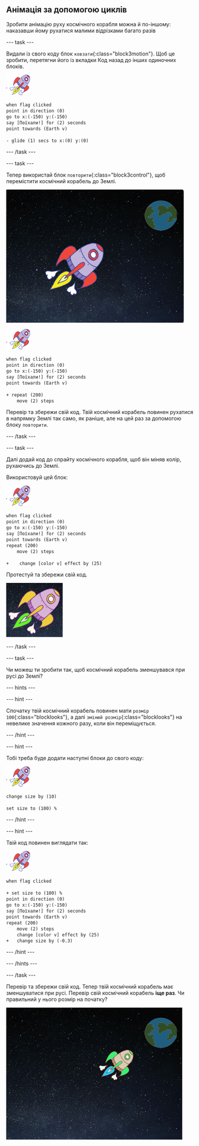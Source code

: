 ## Анімація за допомогою циклів

Зробити анімацію руху космічного корабля можна й по-іншому: наказавши йому рухатися малими відрізками багато разів

--- task ---

Видали із свого коду блок `ковзати`{:class="block3motion"}. Щоб це зробити, перетягни його із вкладки Код назад до інших одиночних блоків.

![Спрайт космічного корабля](images/sprite-spaceship.png)

```blocks3
when flag clicked
point in direction (0)
go to x:(-150) y:(-150)
say [Поїхали!] for (2) seconds
point towards (Earth v)

- glide (1) secs to x:(0) y:(0)
```

--- /task ---

--- task ---

Тепер використай блок `повторити`{:class="block3control"}, щоб перемістити космічний корабель до Землі.

![Тестування анімації космічного корабля](images/space-animate-stage.png)

![Спрайт космічного корабля](images/sprite-spaceship.png)

```blocks3
when flag clicked
point in direction (0)
go to x:(-150) y:(-150)
say [Поїхали!] for (2) seconds
point towards (Earth v)

+ repeat (200)
    move (2) steps
```

Перевір та збережи свій код. Твій космічний корабель повинен рухатися в напрямку Землі так само, як раніше, але на цей раз за допомогою блоку `повторити`.

--- /task ---

--- task ---

Далі додай код до спрайту космічного корабля, щоб він міняв колір, рухаючись до Землі.

Використовуй цей блок:

![Спрайт космічного корабля](images/sprite-spaceship.png)

```blocks3
when flag clicked
point in direction (0)
go to x:(-150) y:(-150)
say [Поїхали!] for (2) seconds
point towards (Earth v)
repeat (200)
    move (2) steps

+    change [color v] effect by (25)
```

Протестуй та збережи свій код.

![Тестування зміни кольору космічного корабля](images/space-colour-test.png)

--- /task ---

--- task ---

Чи можеш ти зробити так, щоб космічний корабель зменшувався при русі до Землі?

--- hints ---

--- hint ---

Спочатку твій космічний корабель повинен мати `розмір 100`{:class="blocklooks"}, а далі `змінюй розмір`{:class="blocklooks"} на невелике значення кожного разу, коли він переміщується.

--- /hint ---

--- hint ---

Тобі треба буде додати наступні блоки до свого коду:

![Спрайт космічного корабля](images/sprite-spaceship.png)

```blocks3
change size by (10)

set size to (100) %
```

--- /hint ---

--- hint ---

Твій код повинен виглядати так:

![Спрайт космічного корабля](images/sprite-spaceship.png)

```blocks3
when flag clicked

+ set size to (100) %
point in direction (0)
go to x:(-150) y:(-150)
say [Поїхали!] for (2) seconds
point towards (Earth v)
repeat (200)
    move (2) steps
    change [color v] effect by (25)
+   change size by (-0.3)
```

--- /hint ---

--- /hints ---

--- /task ---

Перевір та збережи свій код. Тепер твій космічний корабель має зменшуватися при русі. Перевір свій космічний корабель **іще раз**. Чи правильний у нього розмір на початку?

![Тестування зменшення космічного корабля](images/space-size-test.png)